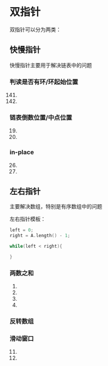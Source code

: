 # 双指针

双指针可以分为两类：

## 快慢指针

快慢指针主要用于解决链表中的问题

### 判读是否有环/环起始位置
141.
142.

### 链表倒数位置/中点位置

19.
234.

### in-place

26.

27.


## 左右指针

主要解决数组，特别是有序数组中的问题

左右指针模板：

```cpp
left = 0;
right = A.length() - 1;

while(left < right){

}
```


### 两数之和

1.

15.

16.

18.

### 反转数组

### 滑动窗口

11.

167.

